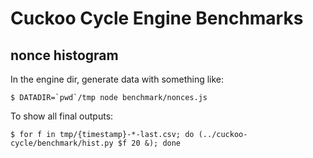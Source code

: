 Cuckoo Cycle Engine Benchmarks
==============================

nonce histogram
---------------

In the engine dir, generate data with something like:

    $ DATADIR=`pwd`/tmp node benchmark/nonces.js

To show all final outputs:

    $ for f in tmp/{timestamp}-*-last.csv; do (../cuckoo-cycle/benchmark/hist.py $f 20 &); done
